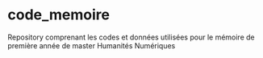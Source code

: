 # code_memoire
Repository comprenant les codes et données utilisées pour le mémoire de première année de master Humanités Numériques 
